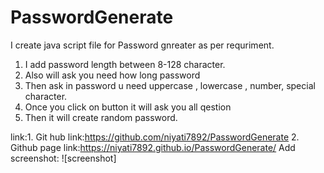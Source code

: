 # PasswordGenerate
I create java script file for Password gnreater as per requriment.
1. I add password length between 8-128 character.
2. Also will ask you need how long password
3. Then ask in password u need uppercase , lowercase , number, special character.
4. Once you click on button it will ask you all qestion
5. Then it will create random password.

link:1. Git hub link:https://github.com/niyati7892/PasswordGenerate
     2. Github page link:https://niyati7892.github.io/PasswordGenerate/
Add screenshot:
       ![screenshot]

     
     
     
